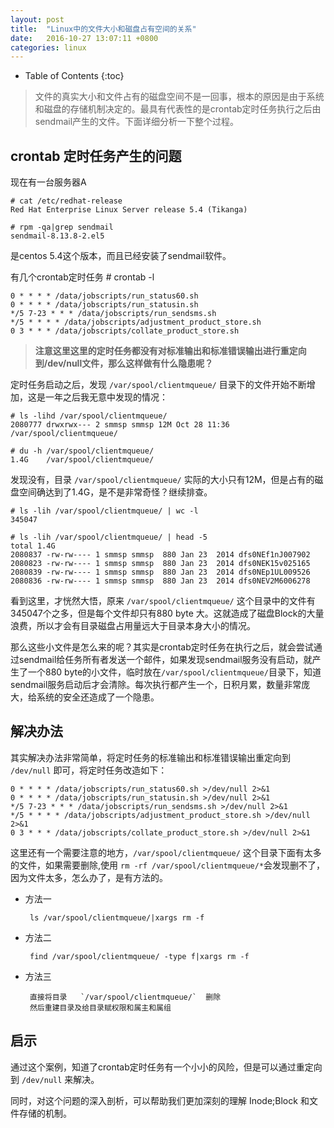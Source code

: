 ```yaml
---
layout: post
title:	"Linux中的文件大小和磁盘占有空间的关系"
date:	2016-10-27 13:07:11 +0800
categories:	linux
---
```


* Table of Contents
{:toc}

> 文件的真实大小和文件占有的磁盘空间不是一回事，根本的原因是由于系统和磁盘的存储机制决定的。最具有代表性的是crontab定时任务执行之后由sendmail产生的文件。下面详细分析一下整个过程。

## crontab 定时任务产生的问题

 现在有一台服务器A
	
	# cat /etc/redhat-release
	Red Hat Enterprise Linux Server release 5.4 (Tikanga)

	# rpm -qa|grep sendmail
	sendmail-8.13.8-2.el5

 是centos 5.4这个版本，而且已经安装了sendmail软件。

 有几个crontab定时任务
	# crontab -l

	0 * * * * /data/jobscripts/run_status60.sh
	0 * * * * /data/jobscripts/run_statusin.sh
	*/5 7-23 * * * /data/jobscripts/run_sendsms.sh
	*/5 * * * * /data/jobscripts/adjustment_product_store.sh
	0 3 * * * /data/jobscripts/collate_product_store.sh

 > **注意这里这里的定时任务都没有对标准输出和标准错误输出进行重定向到/dev/null文件，那么这样做有什么隐患呢？**

 定时任务启动之后，发现 `/var/spool/clientmqueue/` 目录下的文件开始不断增加，这是一年之后我无意中发现的情况：

	# ls -lihd /var/spool/clientmqueue/
	2080777 drwxrwx--- 2 smmsp smmsp 12M Oct 28 11:36 /var/spool/clientmqueue/

	# du -h /var/spool/clientmqueue/
	1.4G    /var/spool/clientmqueue/

 发现没有，目录 `/var/spool/clientmqueue/` 实际的大小只有12M，但是占有的磁盘空间确达到了1.4G，是不是非常奇怪？继续排查。

	# ls -lih /var/spool/clientmqueue/ | wc -l
	345047

	# ls -lih /var/spool/clientmqueue/ | head -5
	total 1.4G
	2080837 -rw-rw---- 1 smmsp smmsp  880 Jan 23  2014 dfs0NEf1nJ007902
	2080823 -rw-rw---- 1 smmsp smmsp  880 Jan 23  2014 dfs0NEK15v025165
	2080839 -rw-rw---- 1 smmsp smmsp  880 Jan 23  2014 dfs0NEp1UL009526
	2080836 -rw-rw---- 1 smmsp smmsp  880 Jan 23  2014 dfs0NEV2M6006278

 看到这里，才恍然大悟，原来 `/var/spool/clientmqueue/` 这个目录中的文件有345047个之多，但是每个文件却只有880 byte 大。这就造成了磁盘Block的大量浪费，所以才会有目录磁盘占用量远大于目录本身大小的情况。

 那么这些小文件是怎么来的呢？其实是crontab定时任务在执行之后，就会尝试通过sendmail给任务所有者发送一个邮件，如果发现sendmail服务没有启动，就产生了一个880 byte的小文件，临时放在`/var/spool/clientmqueue/`目录下，知道sendmail服务启动后才会清除。每次执行都产生一个，日积月累，数量非常庞大，给系统的安全还造成了一个隐患。

## 解决办法

 其实解决办法非常简单，将定时任务的标准输出和标准错误输出重定向到 `/dev/null` 即可，将定时任务改造如下：

	0 * * * * /data/jobscripts/run_status60.sh >/dev/null 2>&1
	0 * * * * /data/jobscripts/run_statusin.sh >/dev/null 2>&1
	*/5 7-23 * * * /data/jobscripts/run_sendsms.sh >/dev/null 2>&1
	*/5 * * * * /data/jobscripts/adjustment_product_store.sh >/dev/null 2>&1
	0 3 * * * /data/jobscripts/collate_product_store.sh >/dev/null 2>&1

 这里还有一个需要注意的地方，`/var/spool/clientmqueue/` 这个目录下面有太多的文件，如果需要删除,使用 `rm -rf /var/spool/clientmqueue/*`会发现删不了，因为文件太多，怎么办了，是有方法的。

 * 方法一

		ls /var/spool/clientmqueue/|xargs rm -f

 * 方法二

		find /var/spool/clientmqueue/ -type f|xargs rm -f

 * 方法三

		直接将目录   `/var/spool/clientmqueue/`	删除
		然后重建目录及给目录赋权限和属主和属组

	
## 启示

 通过这个案例，知道了crontab定时任务有一个小小的风险，但是可以通过重定向到 `/dev/null` 来解决。

 同时，对这个问题的深入剖析，可以帮助我们更加深刻的理解 Inode;Block 和文件存储的机制。